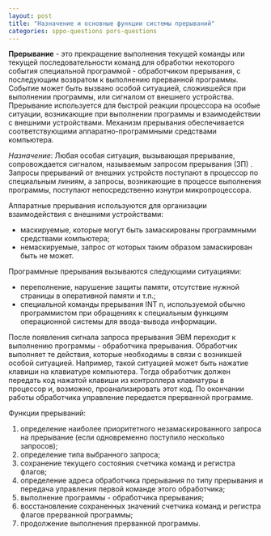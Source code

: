 ```yaml
---
layout: post
title: "Назначение и основные функции системы прерываний"
categories: sppo-questions pors-questions
---
```


**Прерывание** - это прекращение выполнения текущей команды или текущей последовательности команд для обработки
некоторого события специальной программой - обработчиком прерывания, с последующим возвратом к выполнению прерванной
программы. Событие может быть вызвано особой ситуацией, сложившейся при выполнении программы, или сигналом от внешнего
устройства. Прерывание используется для быстрой реакции процессора на особые ситуации, возникающие при выполнении
программы и взаимодействии с внешними устройствами. Механизм прерывания обеспечивается соответствующими
аппаратно-программными средствами компьютера.

_Назначение_: Любая особая ситуация, вызывающая прерывание, сопровождается сигналом, называемым запросом прерывания (ЗП)
. Запросы прерываний от внешних устройств поступают в процессор по специальным линиям, а запросы, возникающие в процессе
выполнения программы, поступают непосредственно изнутри микропроцессора.

Аппаратные прерывания используются для организации взаимодействия с внешними устройствами:

- маскируемые, которые могут быть замаскированы программными средствами компьютера;
- немаскируемые, запрос от которых таким образом замаскирован быть не может.

Программные прерывания вызываются следующими ситуациями:

- переполнение, нарушение защиты памяти, отсутствие нужной страницы в оперативной памяти и т.п.;
- специальной команды прерывания INT n, используемой обычно программистом при обращениях к специальным функциям
  операционной системы для ввода-вывода информации.

После появления сигнала запроса прерывания ЭВМ переходит к выполнению программы - обработчика прерывания. Обработчик
выполняет те действия, которые необходимы в связи с возникшей особой ситуацией. Например, такой ситуацией может быть
нажатие клавиши на клавиатуре компьютера. Тогда обработчик должен передать код нажатой клавиши из контроллера клавиатуры
в процессор и, возможно, проанализировать этот код. По окончании работы обработчика управление передается прерванной
программе.

Функции прерываний:

1. определение наиболее приоритетного незамаскированного запроса на прерывание (если одновременно поступило несколько
   запросов);
2. определение типа выбранного запроса;
3. сохранение текущего состояния счетчика команд и регистра флагов;
4. определение адреса обработчика прерывания по типу прерывания и передача управления первой команде этого обработчика;
5. выполнение программы - обработчика прерывания;
6. восстановление сохраненных значений счетчика команд и регистра флагов прерванной программы;
7. продолжение выполнения прерванной программы.
